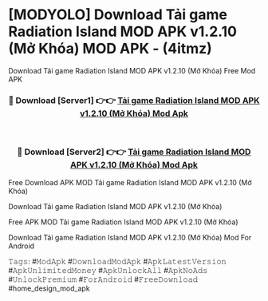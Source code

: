 # [MODYOLO] Download Tải game Radiation Island MOD APK v1.2.10 (Mở Khóa) MOD APK - (4itmz)
Download Tải game Radiation Island MOD APK v1.2.10 (Mở Khóa) Free Mod APK

<div align="center">
<h3>🔴 Download [Server1] 👉👉 <a href="https://apk-comot.site?title=Tải_game_Radiation_Island_MOD_APK_v1.2.10_(Mở_Khóa)">Tải game Radiation Island MOD APK v1.2.10 (Mở Khóa) Mod Apk</a></h3><br>

<h3>🔴 Download [Server2] 👉👉 <a href="https://apk-comot.site?title=Tải_game_Radiation_Island_MOD_APK_v1.2.10_(Mở_Khóa)">Tải game Radiation Island MOD APK v1.2.10 (Mở Khóa) Mod Apk</a></h3>
</div>


Free Download APK MOD Tải game Radiation Island MOD APK v1.2.10 (Mở Khóa)

Download Tải game Radiation Island MOD APK v1.2.10 (Mở Khóa) 

Free APK MOD Tải game Radiation Island MOD APK v1.2.10 (Mở Khóa) 

Download Tải game Radiation Island MOD APK v1.2.10 (Mở Khóa) Mod For Android

𝚃𝚊𝚐𝚜: #𝙼𝚘𝚍𝙰𝚙𝚔 #𝙳𝚘𝚠𝚗𝚕𝚘𝚊𝚍𝙼𝚘𝚍𝙰𝚙𝚔 #𝙰𝚙𝚔𝙻𝚊𝚝𝚎𝚜𝚝𝚅𝚎𝚛𝚜𝚒𝚘𝚗 #𝙰𝚙𝚔𝚄𝚗𝚕𝚒𝚖𝚒𝚝𝚎𝚍𝙼𝚘𝚗𝚎𝚢 #𝙰𝚙𝚔𝚄𝚗𝚕𝚘𝚌𝚔𝙰𝚕𝚕 #𝙰𝚙𝚔𝙽𝚘𝙰𝚍𝚜 #𝚄𝚗𝚕𝚘𝚌𝚔𝙿𝚛𝚎𝚖𝚒𝚞𝚖 #𝙵𝚘𝚛𝙰𝚗𝚍𝚛𝚘𝚒𝚍 #𝙵𝚛𝚎𝚎𝙳𝚘𝚠𝚗𝚕𝚘𝚊𝚍 #home_design_mod_apk